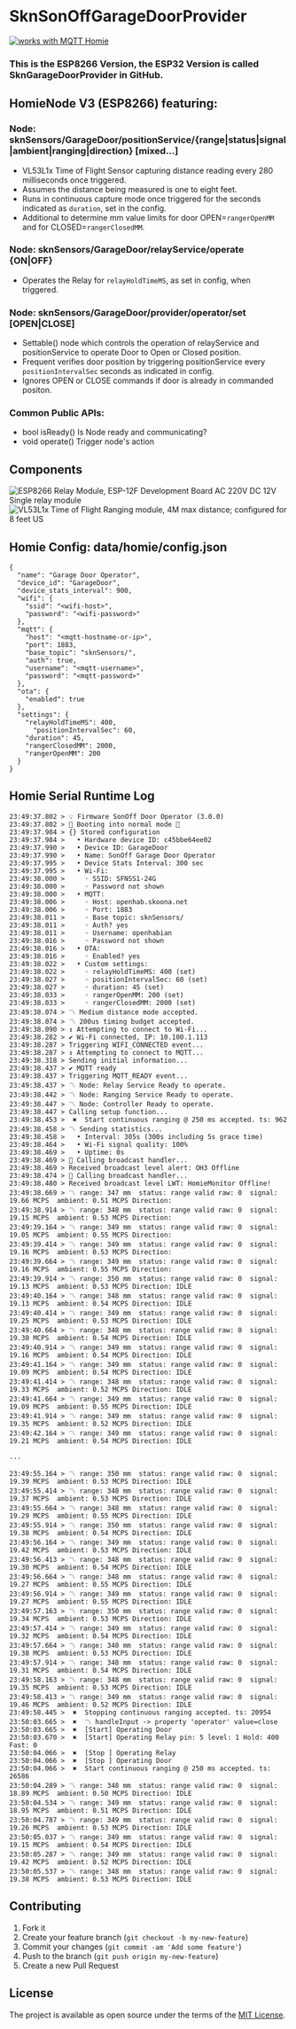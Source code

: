 # SknSonOffGarageDoorProvider

<a href="https://homieiot.github.io/">
  <img src="https://homieiot.github.io/img/works-with-homie.png" alt="works with MQTT Homie">
</a>

### This is the ESP8266 Version, the ESP32 Version is called SknGarageDoorProvider in GitHub.

## HomieNode V3 (ESP8266) featuring:
### Node: sknSensors/GarageDoor/positionService/{range|status|signal|ambient|ranging|direction} [mixed...]
- VL53L1x Time of Flight Sensor capturing distance reading every 280 milliseconds once triggered.
- Assumes the distance being measured is one to eight feet.
- Runs in continuous capture mode once triggered for the seconds indicated as `duration`, set in the config.
- Additional to determine mm value limits for door OPEN=`rangerOpenMM` and for CLOSED=`rangerClosedMM`.

### Node: sknSensors/GarageDoor/relayService/operate {ON|OFF}
- Operates the Relay for `relayHoldTimeMS`, as set in config, when triggered.

### Node: sknSensors/GarageDoor/provider/operator/set [OPEN|CLOSE]
- Settable() node which controls the operation of relayService and positionService to operate Door to Open or Closed position.
- Frequent verifies door position by triggering positionService every `positionIntervalSec` seconds as indicated in config.
- Ignores OPEN or CLOSE commands if door is already in commanded positon.

### Common Public APIs:
* bool isReady()                            Is Node ready and communicating?
* void operate()                            Trigger node's action

## Components
![ESP8266 Relay Module, ESP-12F Development Board AC 220V DC 12V Single relay module](ESP8266RelayModule_ESP-12F_DevelopmentBoard_AC220V-DC12V_SingleRelayModule.jpg)
![VL53L1x Time of Flight Ranging module, 4M max distance; configured for 8 feet US](VL53L1x.png)


## Homie Config: data/homie/config.json
```
{
  "name": "Garage Door Operator",
  "device_id": "GarageDoor",
  "device_stats_interval": 900,  
  "wifi": {
    "ssid": "<wifi-host>",
    "password": "<wifi-password>"
  },
  "mqtt": {
    "host": "<mqtt-hostname-or-ip>",
    "port": 1883,
	"base_topic": "sknSensors/",
    "auth": true,
    "username": "<mqtt-username>",
    "password": "<mqtt-password>"
  },
  "ota": {
    "enabled": true
  },
  "settings": {
    "relayHoldTimeMS": 400,
	  "positionIntervalSec": 60,
    "duration": 45,
    "rangerClosedMM": 2000,
    "rangerOpenMM": 200
  }
}
```

## Homie Serial Runtime Log
```
23:49:37.802 > 💡 Firmware SonOff Door Operator (3.0.0)
23:49:37.802 > 🔌 Booting into normal mode 🔌
23:49:37.984 > {} Stored configuration
23:49:37.984 >   • Hardware device ID: c45bbe64ee02
23:49:37.990 >   • Device ID: GarageDoor
23:49:37.990 >   • Name: SonOff Garage Door Operator
23:49:37.995 >   • Device Stats Interval: 300 sec
23:49:37.995 >   • Wi-Fi: 
23:49:38.000 >     ◦ SSID: SFNSS1-24G
23:49:38.000 >     ◦ Password not shown
23:49:38.000 >   • MQTT: 
23:49:38.006 >     ◦ Host: openhab.skoona.net
23:49:38.006 >     ◦ Port: 1883
23:49:38.011 >     ◦ Base topic: sknSensors/
23:49:38.011 >     ◦ Auth? yes
23:49:38.011 >     ◦ Username: openhabian
23:49:38.016 >     ◦ Password not shown
23:49:38.016 >   • OTA: 
23:49:38.016 >     ◦ Enabled? yes
23:49:38.022 >   • Custom settings: 
23:49:38.022 >     ◦ relayHoldTimeMS: 400 (set)
23:49:38.027 >     ◦ positionIntervalSec: 60 (set)
23:49:38.027 >     ◦ duration: 45 (set)
23:49:38.033 >     ◦ rangerOpenMM: 200 (set)
23:49:38.033 >     ◦ rangerClosedMM: 2000 (set)
23:49:38.074 > 〽 Medium distance mode accepted.
23:49:38.074 > 〽 200us timing budget accepted.
23:49:38.090 > ↕ Attempting to connect to Wi-Fi...
23:49:38.282 > ✔ Wi-Fi connected, IP: 10.100.1.113
23:49:38.287 > Triggering WIFI_CONNECTED event...
23:49:38.287 > ↕ Attempting to connect to MQTT...
23:49:38.318 > Sending initial information...
23:49:38.437 > ✔ MQTT ready
23:49:38.437 > Triggering MQTT_READY event...
23:49:38.437 > 〽 Node: Relay Service Ready to operate.
23:49:38.442 > 〽 Node: Ranging Service Ready to operate.
23:49:38.447 > 〽 Node: Controller Ready to operate.
23:49:38.447 > Calling setup function...
23:49:38.453 >  ✖  Start continuous ranging @ 250 ms accepted. ts: 962
23:49:38.458 > 〽 Sending statistics...
23:49:38.458 >   • Interval: 305s (300s including 5s grace time)
23:49:38.464 >   • Wi-Fi signal quality: 100%
23:49:38.469 >   • Uptime: 0s
23:49:38.469 > 📢 Calling broadcast handler...
23:49:38.469 > Received broadcast level alert: OH3 Offline
23:49:38.474 > 📢 Calling broadcast handler...
23:49:38.480 > Received broadcast level LWT: HomieMonitor Offline!
23:49:38.669 > 〽 range: 347 mm 	status: range valid raw: 0	signal: 19.66 MCPS	ambient: 0.51 MCPS Direction: 
23:49:38.914 > 〽 range: 348 mm 	status: range valid raw: 0	signal: 19.15 MCPS	ambient: 0.53 MCPS Direction: 
23:49:39.164 > 〽 range: 349 mm 	status: range valid raw: 0	signal: 19.05 MCPS	ambient: 0.55 MCPS Direction: 
23:49:39.414 > 〽 range: 349 mm 	status: range valid raw: 0	signal: 19.16 MCPS	ambient: 0.53 MCPS Direction: 
23:49:39.664 > 〽 range: 349 mm 	status: range valid raw: 0	signal: 19.16 MCPS	ambient: 0.55 MCPS Direction: 
23:49:39.914 > 〽 range: 350 mm 	status: range valid raw: 0	signal: 19.13 MCPS	ambient: 0.53 MCPS Direction: IDLE
23:49:40.164 > 〽 range: 348 mm 	status: range valid raw: 0	signal: 19.13 MCPS	ambient: 0.54 MCPS Direction: IDLE
23:49:40.414 > 〽 range: 349 mm 	status: range valid raw: 0	signal: 19.25 MCPS	ambient: 0.53 MCPS Direction: IDLE
23:49:40.664 > 〽 range: 348 mm 	status: range valid raw: 0	signal: 19.30 MCPS	ambient: 0.54 MCPS Direction: IDLE
23:49:40.914 > 〽 range: 349 mm 	status: range valid raw: 0	signal: 19.16 MCPS	ambient: 0.54 MCPS Direction: IDLE
23:49:41.164 > 〽 range: 349 mm 	status: range valid raw: 0	signal: 19.09 MCPS	ambient: 0.54 MCPS Direction: IDLE
23:49:41.414 > 〽 range: 348 mm 	status: range valid raw: 0	signal: 19.33 MCPS	ambient: 0.52 MCPS Direction: IDLE
23:49:41.664 > 〽 range: 349 mm 	status: range valid raw: 0	signal: 19.09 MCPS	ambient: 0.55 MCPS Direction: IDLE
23:49:41.914 > 〽 range: 349 mm 	status: range valid raw: 0	signal: 19.35 MCPS	ambient: 0.52 MCPS Direction: IDLE
23:49:42.164 > 〽 range: 349 mm 	status: range valid raw: 0	signal: 19.21 MCPS	ambient: 0.54 MCPS Direction: IDLE

...

23:49:55.164 > 〽 range: 350 mm 	status: range valid raw: 0	signal: 19.39 MCPS	ambient: 0.53 MCPS Direction: IDLE
23:49:55.414 > 〽 range: 348 mm 	status: range valid raw: 0	signal: 19.37 MCPS	ambient: 0.53 MCPS Direction: IDLE
23:49:55.664 > 〽 range: 348 mm 	status: range valid raw: 0	signal: 19.29 MCPS	ambient: 0.55 MCPS Direction: IDLE
23:49:55.914 > 〽 range: 350 mm 	status: range valid raw: 0	signal: 19.38 MCPS	ambient: 0.54 MCPS Direction: IDLE
23:49:56.164 > 〽 range: 349 mm 	status: range valid raw: 0	signal: 19.42 MCPS	ambient: 0.53 MCPS Direction: IDLE
23:49:56.413 > 〽 range: 348 mm 	status: range valid raw: 0	signal: 19.30 MCPS	ambient: 0.54 MCPS Direction: IDLE
23:49:56.664 > 〽 range: 348 mm 	status: range valid raw: 0	signal: 19.27 MCPS	ambient: 0.55 MCPS Direction: IDLE
23:49:56.914 > 〽 range: 349 mm 	status: range valid raw: 0	signal: 19.27 MCPS	ambient: 0.55 MCPS Direction: IDLE
23:49:57.163 > 〽 range: 350 mm 	status: range valid raw: 0	signal: 19.34 MCPS	ambient: 0.53 MCPS Direction: IDLE
23:49:57.414 > 〽 range: 349 mm 	status: range valid raw: 0	signal: 19.32 MCPS	ambient: 0.54 MCPS Direction: IDLE
23:49:57.664 > 〽 range: 348 mm 	status: range valid raw: 0	signal: 19.38 MCPS	ambient: 0.53 MCPS Direction: IDLE
23:49:57.914 > 〽 range: 348 mm 	status: range valid raw: 0	signal: 19.31 MCPS	ambient: 0.54 MCPS Direction: IDLE
23:49:58.163 > 〽 range: 348 mm 	status: range valid raw: 0	signal: 19.35 MCPS	ambient: 0.53 MCPS Direction: IDLE
23:49:58.413 > 〽 range: 349 mm 	status: range valid raw: 0	signal: 19.46 MCPS	ambient: 0.52 MCPS Direction: IDLE
23:49:58.445 >  ✖  Stopping continuous ranging accepted. ts: 20954
23:50:03.665 >  ✖  〽 handleInput -> property 'operator' value=close
23:50:03.665 >  ✖  [Start] Operating Door
23:50:03.670 >  ✖  [Start] Operating Relay pin: 5 level: 1 Hold: 400 Fast: 0
23:50:04.066 >  ✖  [Stop ] Operating Relay
23:50:04.066 >  ✖  [Stop ] Operating Door
23:50:04.066 >  ✖  Start continuous ranging @ 250 ms accepted. ts: 26586
23:50:04.289 > 〽 range: 348 mm 	status: range valid raw: 0	signal: 18.89 MCPS	ambient: 0.50 MCPS Direction: IDLE
23:50:04.534 > 〽 range: 349 mm 	status: range valid raw: 0	signal: 18.95 MCPS	ambient: 0.51 MCPS Direction: IDLE
23:50:04.787 > 〽 range: 349 mm 	status: range valid raw: 0	signal: 19.26 MCPS	ambient: 0.53 MCPS Direction: IDLE
23:50:05.037 > 〽 range: 349 mm 	status: range valid raw: 0	signal: 19.15 MCPS	ambient: 0.54 MCPS Direction: IDLE
23:50:05.287 > 〽 range: 349 mm 	status: range valid raw: 0	signal: 19.42 MCPS	ambient: 0.52 MCPS Direction: IDLE
23:50:05.537 > 〽 range: 348 mm 	status: range valid raw: 0	signal: 19.38 MCPS	ambient: 0.53 MCPS Direction: IDLE
```

## Contributing

1. Fork it 
2. Create your feature branch (`git checkout -b my-new-feature`)
3. Commit your changes (`git commit -am 'Add some feature'`)
4. Push to the branch (`git push origin my-new-feature`)
5. Create a new Pull Request


## License

The project is available as open source under the terms of the [MIT License](http://opensource.org/licenses/MIT).
